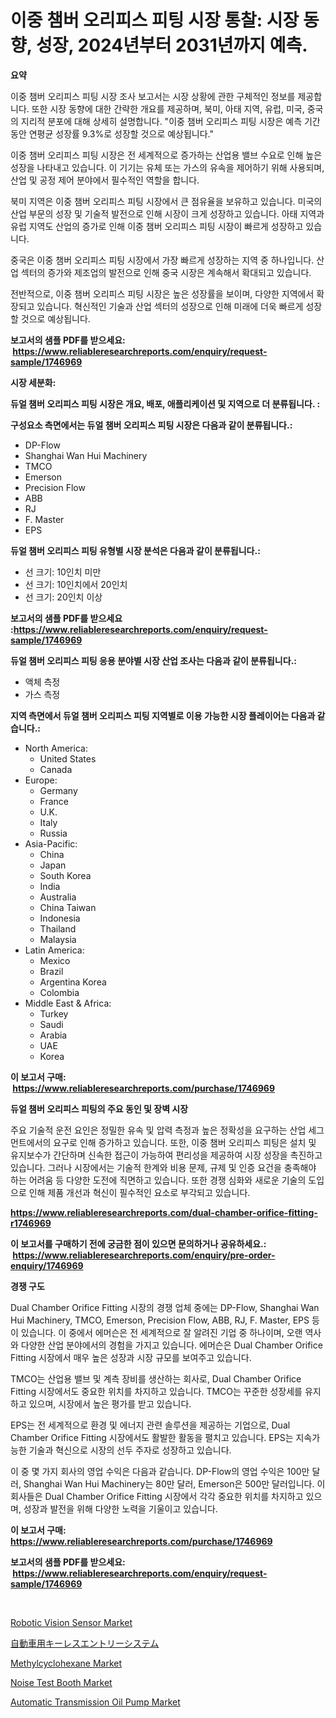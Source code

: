 <p><h1>이중 챔버 오리피스 피팅 시장 통찰: 시장 동향, 성장, 2024년부터 2031년까지 예측.</h1></p><p><strong>요약</strong></p>
<p><p>이중 챔버 오리피스 피팅 시장 조사 보고서는 시장 상황에 관한 구체적인 정보를 제공합니다. 또한 시장 동향에 대한 간략한 개요를 제공하며, 북미, 아태 지역, 유럽, 미국, 중국의 지리적 분포에 대해 상세히 설명합니다. "이중 챔버 오리피스 피팅 시장은 예측 기간 동안 연평균 성장률 9.3%로 성장할 것으로 예상됩니다."</p><p>이중 챔버 오리피스 피팅 시장은 전 세계적으로 증가하는 산업용 밸브 수요로 인해 높은 성장을 나타내고 있습니다. 이 기기는 유체 또는 가스의 유속을 제어하기 위해 사용되며, 산업 및 공정 제어 분야에서 필수적인 역할을 합니다.</p><p>북미 지역은 이중 챔버 오리피스 피팅 시장에서 큰 점유율을 보유하고 있습니다. 미국의 산업 부문의 성장 및 기술적 발전으로 인해 시장이 크게 성장하고 있습니다. 아태 지역과 유럽 지역도 산업의 증가로 인해 이중 챔버 오리피스 피팅 시장이 빠르게 성장하고 있습니다.</p><p>중국은 이중 챔버 오리피스 피팅 시장에서 가장 빠르게 성장하는 지역 중 하나입니다. 산업 섹터의 증가와 제조업의 발전으로 인해 중국 시장은 계속해서 확대되고 있습니다.</p><p>전반적으로, 이중 챔버 오리피스 피팅 시장은 높은 성장률을 보이며, 다양한 지역에서 확장되고 있습니다. 혁신적인 기술과 산업 섹터의 성장으로 인해 미래에 더욱 빠르게 성장할 것으로 예상됩니다.</p></p>
<p><strong>보고서의 샘플 PDF를 받으세요: &nbsp;<a href="https://www.reliableresearchreports.com/enquiry/request-sample/1746969">https://www.reliableresearchreports.com/enquiry/request-sample/1746969</a></strong></p>
<p><strong>시장 세분화:</strong></p>
<p><strong> 듀얼 챔버 오리피스 피팅 시장은 개요, 배포, 애플리케이션 및 지역으로 더 분류됩니다. :</strong></p>
<p><strong>구성요소 측면에서는 듀얼 챔버 오리피스 피팅 시장은 다음과 같이 분류됩니다.:</strong></p>
<p><ul><li>DP-Flow</li><li>Shanghai Wan Hui Machinery</li><li>TMCO</li><li>Emerson</li><li>Precision Flow</li><li>ABB</li><li>RJ</li><li>F. Master</li><li>EPS</li></ul></p>
<p><strong> 듀얼 챔버 오리피스 피팅 유형별 시장 분석은 다음과 같이 분류됩니다.:</strong></p>
<p><ul><li>선 크기: 10인치 미만</li><li>선 크기: 10인치에서 20인치</li><li>선 크기: 20인치 이상</li></ul></p>
<p><strong>보고서의 샘플 PDF를 받으세요 :<a href="https://www.reliableresearchreports.com/enquiry/request-sample/1746969">https://www.reliableresearchreports.com/enquiry/request-sample/1746969</a></strong></p>
<p><strong> 듀얼 챔버 오리피스 피팅 응용 분야별 시장 산업 조사는 다음과 같이 분류됩니다.:</strong></p>
<p><ul><li>액체 측정</li><li>가스 측정</li></ul></p>
<p><strong>지역 측면에서 듀얼 챔버 오리피스 피팅 지역별로 이용 가능한 시장 플레이어는 다음과 같습니다.:</strong></p>
<p><ul>
    <li>
        North America:
        <ul>
            <li>United States</li>
            <li>Canada</li>
        </ul>
    </li>
    <li>
        Europe:
        <ul>
            <li>Germany</li>
            <li>France</li>
            <li>U.K.</li>
            <li>Italy</li>
            <li>Russia</li>
        </ul>
    </li>
    <li>
        Asia-Pacific:
        <ul>
            <li>China</li>
            <li>Japan</li>
            <li>South Korea</li>
            <li>India</li>
            <li>Australia</li>
            <li>China Taiwan</li>
            <li>Indonesia</li>
            <li>Thailand</li>
            <li>Malaysia</li>
        </ul>
    </li>
    <li>
        Latin America:
        <ul>
            <li>Mexico</li>
            <li>Brazil</li>
            <li>Argentina Korea</li>
            <li>Colombia</li>
        </ul>
    </li>
    <li>
        Middle East & Africa:
        <ul>
            <li>Turkey</li>
            <li>Saudi</li>
            <li>Arabia</li>
            <li>UAE</li>
            <li>Korea</li>
        </ul>
    </li>
    </ul></p>
<p><strong>이 보고서 구매: &nbsp;<a href="https://www.reliableresearchreports.com/purchase/1746969">https://www.reliableresearchreports.com/purchase/1746969</a></strong></p>
<p><strong>듀얼 챔버 오리피스 피팅의 주요 동인 및 장벽 시장</strong></p>
<p><p>주요 기술적 운전 요인은 정밀한 유속 및 압력 측정과 높은 정확성을 요구하는 산업 세그먼트에서의 요구로 인해 증가하고 있습니다. 또한, 이중 챔버 오리피스 피팅은 설치 및 유지보수가 간단하며 신속한 접근이 가능하여 편리성을 제공하여 시장 성장을 촉진하고 있습니다. 그러나 시장에서는 기술적 한계와 비용 문제, 규제 및 인증 요건을 충족해야 하는 어려움 등 다양한 도전에 직면하고 있습니다. 또한 경쟁 심화와 새로운 기술의 도입으로 인해 제품 개선과 혁신이 필수적인 요소로 부각되고 있습니다.</p></p>
<p><strong><a href="https://www.reliableresearchreports.com/dual-chamber-orifice-fitting-r1746969">https://www.reliableresearchreports.com/dual-chamber-orifice-fitting-r1746969</a></strong></p>
<p><strong>이 보고서를 구매하기 전에 궁금한 점이 있으면 문의하거나 공유하세요.: &nbsp;<a href="https://www.reliableresearchreports.com/enquiry/pre-order-enquiry/1746969">https://www.reliableresearchreports.com/enquiry/pre-order-enquiry/1746969</a></strong></p>
<p><strong>경쟁 구도</strong></p>
<p><p>Dual Chamber Orifice Fitting 시장의 경쟁 업체 중에는 DP-Flow, Shanghai Wan Hui Machinery, TMCO, Emerson, Precision Flow, ABB, RJ, F. Master, EPS 등이 있습니다. 이 중에서 에머슨은 전 세계적으로 잘 알려진 기업 중 하나이며, 오랜 역사와 다양한 산업 분야에서의 경험을 가지고 있습니다. 에머슨은 Dual Chamber Orifice Fitting 시장에서 매우 높은 성장과 시장 규모를 보여주고 있습니다. </p><p>TMCO는 산업용 밸브 및 계측 장비를 생산하는 회사로, Dual Chamber Orifice Fitting 시장에서도 중요한 위치를 차지하고 있습니다. TMCO는 꾸준한 성장세를 유지하고 있으며, 시장에서 높은 평가를 받고 있습니다.</p><p>EPS는 전 세계적으로 환경 및 에너지 관련 솔루션을 제공하는 기업으로, Dual Chamber Orifice Fitting 시장에서도 활발한 활동을 펼치고 있습니다. EPS는 지속가능한 기술과 혁신으로 시장의 선두 주자로 성장하고 있습니다.</p><p>이 중 몇 가지 회사의 영업 수익은 다음과 같습니다. DP-Flow의 영업 수익은 100만 달러, Shanghai Wan Hui Machinery는 80만 달러, Emerson은 500만 달러입니다. 이 회사들은 Dual Chamber Orifice Fitting 시장에서 각각 중요한 위치를 차지하고 있으며, 성장과 발전을 위해 다양한 노력을 기울이고 있습니다.</p></p>
<p><strong>이 보고서 구매: &nbsp; <a href="https://www.reliableresearchreports.com/purchase/1746969">https://www.reliableresearchreports.com/purchase/1746969</a></strong></p>
<p><strong>보고서의 샘플 PDF를 받으세요: &nbsp;<a href="https://www.reliableresearchreports.com/enquiry/request-sample/1746969">https://www.reliableresearchreports.com/enquiry/request-sample/1746969</a></strong><strong></strong></p>
<p>&nbsp;</p>
<p><p><a href="https://www.linkedin.com/pulse/robotic-vision-sensor-market-size-cagr-trends-2024-2030-m1nic?trackingId=%2B2PsPTpCCQk%2BrhQ5glrHZw%3D%3D">Robotic Vision Sensor Market</a></p><p><a href="https://github.com/qwpelcjko9242629/Market-Research-Report-List-1/blob/main/366512227113.md">自動車用キーレスエントリーシステム</a></p><p><a href="https://issuu.com/reportprime-2/docs/methylcyclohexane-market-size-2030.pptx">Methylcyclohexane Market</a></p><p><a href="https://view.publitas.com/reportprime-1/noise-test-booth-market-exploring-market-share-market-trends-and-future-growth/">Noise Test Booth Market</a></p><p><a href="https://github.com/eeaveuhhh/Market-Research-Report-List-2/blob/main/automatic-transmission-oil-pump-market.md">Automatic Transmission Oil Pump Market</a></p></p>